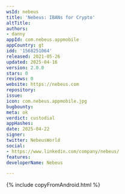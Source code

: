 ```yaml
---
wsId: nebeus
title: 'Nebeus: IBANs for Crypto'
altTitle: 
authors:
- danny
appId: com.nebeus.appmobile
appCountry: gt
idd: '1568251064'
released: 2021-05-26
updated: 2025-04-16
version: 2.0.0
stars: 0
reviews: 0
website: https://nebeus.com
repository: 
issue: 
icon: com.nebeus.appmobile.jpg
bugbounty: 
meta: ok
verdict: custodial
appHashes: 
date: 2025-04-22
signer: 
twitter: NebeusWorld
social:
- https://www.linkedin.com/company/nebeus/
features: 
developerName: Nebeus

---
```


{% include copyFromAndroid.html %}
